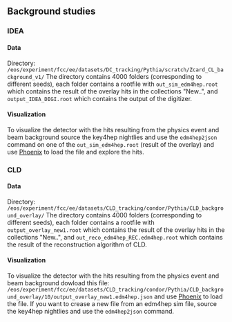 ## Background studies

### IDEA 
#### Data
Directory: `/eos/experiment/fcc/ee/datasets/DC_tracking/Pythia/scratch/Zcard_CL_background_v1/`
The directory contains 4000 folders (corresponding to different seeds), each folder contains a rootfile with `out_sim_edm4hep.root` which contains the result of the overlay hits in the collections "New..", and `output_IDEA_DIGI.root` which contains the output of the digitizer.

#### Visualization
To visualize the detector with the hits resulting from the physics event and beam background source the key4hep nightlies and use the `edm4hep2json` command on one of the `out_sim_edm4hep.root` (result of the overlay) and use [Phoenix](https://fccsw.web.cern.ch/fccsw/phoenix-dev/) to load the file and explore the hits.

### CLD

#### Data
Directory: `/eos/experiment/fcc/ee/datasets/CLD_tracking/condor/Pythia/CLD_background_overlay/`
The directory contains 4000 folders (corresponding to different seeds), each folder contains a rootfile with `output_overlay_new1.root` which contains the result of the overlay hits in the collections "New..", and `out_reco_edm4hep_REC.edm4hep.root` which contains the result of the reconstruction algorithm of CLD.

#### Visualization
To visualize the detector with the hits resulting from the physics event and beam background dowload this file: `/eos/experiment/fcc/ee/datasets/CLD_tracking/condor/Pythia/CLD_background_overlay/10/output_overlay_new1.edm4hep.json` and use [Phoenix](https://fccsw.web.cern.ch/fccsw/phoenix-dev/) to load the file. If you want to crease a new file from an edm4hep sim file, source the key4hep nightlies and use the `edm4hep2json` command.